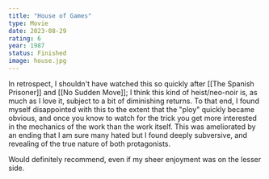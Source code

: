 ```yaml
---
title: "House of Games"
type: Movie
date: 2023-08-29
rating: 6
year: 1987
status: Finished
image: house.jpg
---
```


In retrospect, I shouldn't have watched this so quickly after [[The Spanish Prisoner]] and
[[No Sudden Move]]; I think this kind of heist/neo-noir is, as much as I love it, subject to a
bit of diminishing returns. To that end, I found myself disappointed with this to the extent that
the "ploy" quickly became obvious, and once you know to watch for the trick you get more interested
in the mechanics of the work than the work itself. This was ameliorated by an ending that I am sure
many hated but I found deeply subversive, and revealing of the true nature of both protagonists.

Would definitely recommend, even if my sheer enjoyment was on the lesser side.
